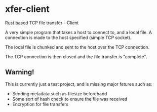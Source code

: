 # xfer-client
Rust based TCP file transfer - Client

A very simple program that takes a host to connect to, and a local file.
A connection is made to the host specified (simple TCP socket).

The local file is chunked and sent to the host over the TCP connection.

The TCP connection is then closed and the file transfer is "complete".

## Warning!

This is currently just a test project, and is missing major fetures such as:

* Sending metadata such as filesize beforehand
* Some sort of hash check to ensure the file was received
* Encryption for file transfers